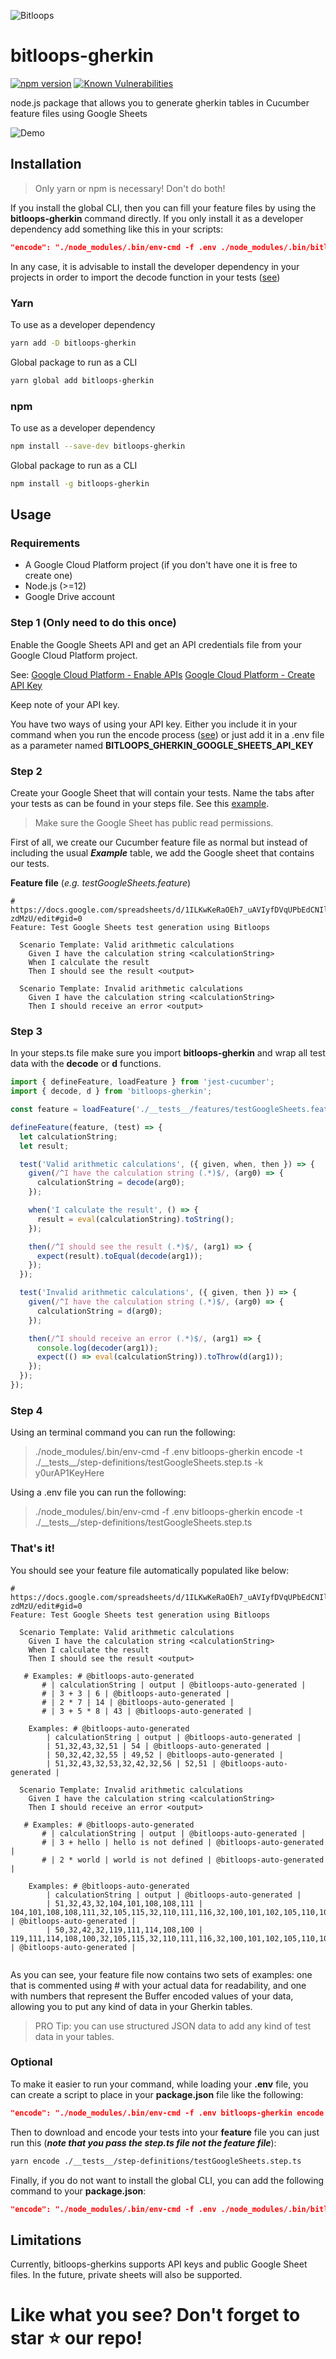 ![Bitloops](https://storage.googleapis.com/wwwbitloopscom/bitloops-logo_320x80.png)
# bitloops-gherkin

[![npm version][npmimg]][npm]
[![Known Vulnerabilities][snyk-image]][snyk-url]

node.js package that allows you to generate gherkin tables in Cucumber feature files using Google Sheets

![Demo](https://storage.googleapis.com/bitloops-github-assets/bitloops-gherkin.gif)

## Installation

> Only yarn or npm is necessary! Don't do both!

If you install the global CLI, then you can fill your feature files by using the **bitloops-gherkin** command directly. If you only install it as a developer dependency add something like this in your scripts:

```json
"encode": "./node_modules/.bin/env-cmd -f .env ./node_modules/.bin/bitloops-gherkin encode -t",
```

In any case, it is advisable to install the developer dependency in your projects in order to import the decode function in your tests ([see](#step-3))

### Yarn

To use as a developer dependency

```bash
yarn add -D bitloops-gherkin
```

Global package to run as a CLI

```bash
yarn global add bitloops-gherkin
```

### npm

To use as a developer dependency

```bash
npm install --save-dev bitloops-gherkin
```

Global package to run as a CLI

```bash
npm install -g bitloops-gherkin
```

## Usage

### Requirements

- A Google Cloud Platform project (if you don't have one it is free to create one)
- Node.js (>=12)
- Google Drive account

### Step 1 (Only need to do this once)

Enable the Google Sheets API and get an API credentials file from your Google Cloud Platform project.

See:
[Google Cloud Platform - Enable APIs](https://developers.google.com/workspace/guides/enable-apis)
[Google Cloud Platform - Create API Key](https://developers.google.com/workspace/guides/create-credentials#api-key)

Keep note of your API key.

You have two ways of using your API key. Either you include it in your command when you run the encode process ([see](#optional)) or just add it in a .env file as a parameter named **BITLOOPS_GHERKIN_GOOGLE_SHEETS_API_KEY**

### Step 2

Create your Google Sheet that will contain your tests. Name the tabs after your tests as can be found in your steps file. See this [example](https://docs.google.com/spreadsheets/d/1ILKwKeRaOEh7_uAVIyfDVqUPbEdCNIlAaOEFY-zdMzU/edit#gid=0).
> Make sure the Google Sheet has public read permissions.

First of all, we create our Cucumber feature file as normal but instead of including the usual ***Example*** table, we add the Google sheet that contains our tests.

**Feature file** (*e.g. testGoogleSheets.feature*)

```feature
# https://docs.google.com/spreadsheets/d/1ILKwKeRaOEh7_uAVIyfDVqUPbEdCNIlAaOEFY-zdMzU/edit#gid=0
Feature: Test Google Sheets test generation using Bitloops

  Scenario Template: Valid arithmetic calculations
    Given I have the calculation string <calculationString>
    When I calculate the result
    Then I should see the result <output>

  Scenario Template: Invalid arithmetic calculations
    Given I have the calculation string <calculationString>
    Then I should receive an error <output>
```

### Step 3

In your steps.ts file make sure you import **bitloops-gherkin** and wrap all test data with the **decode** or **d** functions.

```typescript
import { defineFeature, loadFeature } from 'jest-cucumber';
import { decode, d } from 'bitloops-gherkin';

const feature = loadFeature('./__tests__/features/testGoogleSheets.feature');

defineFeature(feature, (test) => {
  let calculationString;
  let result;

  test('Valid arithmetic calculations', ({ given, when, then }) => {
    given(/^I have the calculation string (.*)$/, (arg0) => {
      calculationString = decode(arg0);
    });

    when('I calculate the result', () => {
      result = eval(calculationString).toString();
    });

    then(/^I should see the result (.*)$/, (arg1) => {
      expect(result).toEqual(decode(arg1));
    });
  });

  test('Invalid arithmetic calculations', ({ given, then }) => {
    given(/^I have the calculation string (.*)$/, (arg0) => {
      calculationString = d(arg0);
    });

    then(/^I should receive an error (.*)$/, (arg1) => {
      console.log(decoder(arg1));
      expect(() => eval(calculationString)).toThrow(d(arg1));
    });
  });
});
```

### Step 4

Using an terminal command you can run the following:

>./node_modules/.bin/env-cmd -f .env bitloops-gherkin encode -t ./\_\_tests\_\_/step-definitions/testGoogleSheets.step.ts -k y0urAP1KeyHere

Using a .env file you can run the following:

> ./node_modules/.bin/env-cmd -f .env bitloops-gherkin encode -t ./\_\_tests\_\_/step-definitions/testGoogleSheets.step.ts

### That's it!

You should see your feature file automatically populated like below:

```feature
# https://docs.google.com/spreadsheets/d/1ILKwKeRaOEh7_uAVIyfDVqUPbEdCNIlAaOEFY-zdMzU/edit#gid=0
Feature: Test Google Sheets test generation using Bitloops

  Scenario Template: Valid arithmetic calculations
    Given I have the calculation string <calculationString>
    When I calculate the result
    Then I should see the result <output>

   # Examples: # @bitloops-auto-generated
       # | calculationString | output | @bitloops-auto-generated |
       # | 3 + 3 | 6 | @bitloops-auto-generated |
       # | 2 * 7 | 14 | @bitloops-auto-generated |
       # | 3 + 5 * 8 | 43 | @bitloops-auto-generated |
  
    Examples: # @bitloops-auto-generated
        | calculationString | output | @bitloops-auto-generated |
        | 51,32,43,32,51 | 54 | @bitloops-auto-generated |
        | 50,32,42,32,55 | 49,52 | @bitloops-auto-generated |
        | 51,32,43,32,53,32,42,32,56 | 52,51 | @bitloops-auto-generated |
  
  Scenario Template: Invalid arithmetic calculations
    Given I have the calculation string <calculationString>
    Then I should receive an error <output>

   # Examples: # @bitloops-auto-generated
       # | calculationString | output | @bitloops-auto-generated |
       # | 3 + hello | hello is not defined | @bitloops-auto-generated |
       # | 2 * world | world is not defined | @bitloops-auto-generated |
  
    Examples: # @bitloops-auto-generated
        | calculationString | output | @bitloops-auto-generated |
        | 51,32,43,32,104,101,108,108,111 | 104,101,108,108,111,32,105,115,32,110,111,116,32,100,101,102,105,110,101,100 | @bitloops-auto-generated |
        | 50,32,42,32,119,111,114,108,100 | 119,111,114,108,100,32,105,115,32,110,111,116,32,100,101,102,105,110,101,100 | @bitloops-auto-generated |
  
```

As you can see, your feature file now contains two sets of examples: one that is commented using # with your actual data for readability, and one with numbers that represent the Buffer encoded values of your data, allowing you to put any kind of data in your Gherkin tables.

> PRO Tip: you can use structured JSON data to add any kind of test data in your tables.

### Optional

To make it easier to run your command, while loading your **.env** file, you can create a script to place in your **package.json** file like the following:

```json
"encode": "./node_modules/.bin/env-cmd -f .env bitloops-gherkin encode -t",
```

Then to download and encode your tests into your **feature** file you can just run this (***note that you pass the step.ts file not the feature file***):

```bash
yarn encode ./__tests__/step-definitions/testGoogleSheets.step.ts
```

Finally, if you do not want to install the global CLI, you can add the following command to your **package.json**:

```json
"encode": "./node_modules/.bin/env-cmd -f .env ./node_modules/.bin/bitloops-gherkin encode -t",
```

## Limitations

Currently, bitloops-gherkins supports API keys and public Google Sheet files. In the future, private sheets will also be supported.

# Like what you see? Don't forget to star ⭐ our repo!

[snyk-image]: https://snyk.io/test/github/bitloops/bitloops-gherkin-ts/badge.svg
[snyk-url]: https://snyk.io/test/github/bitloops/bitloops-gherkin-ts
[npmimg]: https://img.shields.io/npm/v/bitloops-gherkin.svg
[npm]: https://www.npmjs.org/package/bitloops-gherkin